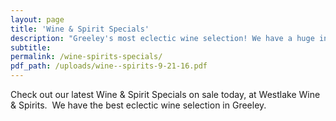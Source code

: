 ```yaml
---
layout: page
title: 'Wine & Spirit Specials'
description: "Greeley's most eclectic wine selection! We have a huge inventory to choose from, both foreign and domestic."
subtitle:
permalink: /wine-spirits-specials/
pdf_path: /uploads/wine--spirits-9-21-16.pdf
---
```



Check out our latest Wine & Spirit Specials on sale today, at Westlake Wine & Spirits.  We have the best eclectic wine selection in Greeley.